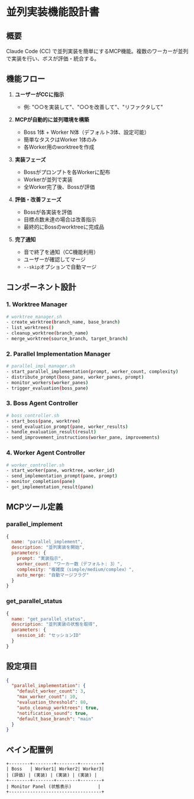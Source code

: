 # 並列実装機能設計書

## 概要
Claude Code (CC) で並列実装を簡単にするMCP機能。複数のワーカーが並列で実装を行い、ボスが評価・統合する。

## 機能フロー

1. **ユーザーがCCに指示**
   - 例: "○○を実装して"、"○○を改善して"、"リファクタして"

2. **MCPが自動的に並列環境を構築**
   - Boss 1体 + Worker N体（デフォルト3体、設定可能）
   - 簡単なタスクはWorker 1体のみ
   - 各Worker用のworktreeを作成

3. **実装フェーズ**
   - Bossがプロンプトを各Workerに配布
   - Workerが並列で実装
   - 全Worker完了後、Bossが評価

4. **評価・改善フェーズ**
   - Bossが各実装を評価
   - 目標点数未達の場合は改善指示
   - 最終的にBossのworktreeに完成品

5. **完了通知**
   - 音で終了を通知（CC機能利用）
   - ユーザーが確認してマージ
   - `--skip`オプションで自動マージ

## コンポーネント設計

### 1. Worktree Manager
```bash
# worktree_manager.sh
- create_worktree(branch_name, base_branch)
- list_worktrees()
- cleanup_worktree(branch_name)
- merge_worktree(source_branch, target_branch)
```

### 2. Parallel Implementation Manager
```bash
# parallel_impl_manager.sh
- start_parallel_implementation(prompt, worker_count, complexity)
- distribute_prompt(boss_pane, worker_panes, prompt)
- monitor_workers(worker_panes)
- trigger_evaluation(boss_pane)
```

### 3. Boss Agent Controller
```bash
# boss_controller.sh
- start_boss(pane, worktree)
- send_evaluation_prompt(pane, worker_results)
- handle_evaluation_result(result)
- send_improvement_instructions(worker_pane, improvements)
```

### 4. Worker Agent Controller
```bash
# worker_controller.sh
- start_worker(pane, worktree, worker_id)
- send_implementation_prompt(pane, prompt)
- monitor_completion(pane)
- get_implementation_result(pane)
```

## MCPツール定義

### parallel_implement
```javascript
{
  name: "parallel_implement",
  description: "並列実装を開始",
  parameters: {
    prompt: "実装指示",
    worker_count: "ワーカー数（デフォルト: 3）",
    complexity: "複雑度（simple/medium/complex）",
    auto_merge: "自動マージフラグ"
  }
}
```

### get_parallel_status
```javascript
{
  name: "get_parallel_status",
  description: "並列実装の状態を取得",
  parameters: {
    session_id: "セッションID"
  }
}
```

## 設定項目

```json
{
  "parallel_implementation": {
    "default_worker_count": 3,
    "max_worker_count": 10,
    "evaluation_threshold": 80,
    "auto_cleanup_worktrees": true,
    "notification_sound": true,
    "default_base_branch": "main"
  }
}
```

## ペイン配置例

```
+--------+--------+--------+--------+
| Boss   | Worker1| Worker2| Worker3|
| (評価) | (実装) | (実装) | (実装) |
+--------+--------+--------+--------+
| Monitor Panel (状態表示)          |
+-----------------------------------+
```